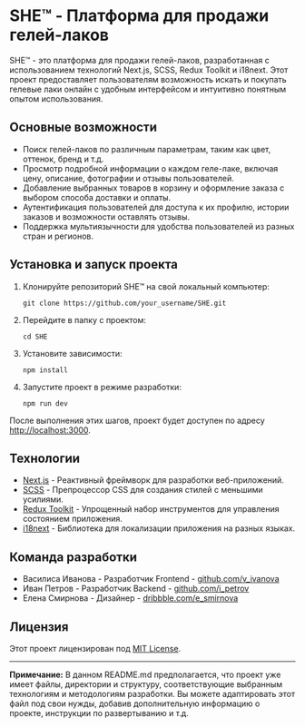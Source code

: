 # SHE™ - Платформа для продажи гелей-лаков

SHE™ - это платформа для продажи гелей-лаков, разработанная с использованием технологий Next.js, SCSS, Redux Toolkit и i18next. Этот проект предоставляет пользователям возможность искать и покупать гелевые лаки онлайн с удобным интерфейсом и интуитивно понятным опытом использования.

## Основные возможности

- Поиск гелей-лаков по различным параметрам, таким как цвет, оттенок, бренд и т.д.
- Просмотр подробной информации о каждом геле-лаке, включая цену, описание, фотографии и отзывы пользователей.
- Добавление выбранных товаров в корзину и оформление заказа с выбором способа доставки и оплаты.
- Аутентификация пользователей для доступа к их профилю, истории заказов и возможности оставлять отзывы.
- Поддержка мультиязычности для удобства пользователей из разных стран и регионов.

## Установка и запуск проекта

1. Клонируйте репозиторий SHE™ на свой локальный компьютер:

    ```git clone https://github.com/your_username/SHE.git```
   
2. Перейдите в папку с проектом:

    ```cd SHE```
   
3. Установите зависимости:

    ```npm install```
   
4. Запустите проект в режиме разработки:

    ```npm run dev```

После выполнения этих шагов, проект будет доступен по адресу [http://localhost:3000](http://localhost:3000).

## Технологии

- [Next.js](https://nextjs.org) - Реактивный фреймворк для разработки веб-приложений.
- [SCSS](https://sass-lang.com) - Препроцессор CSS для создания стилей с меньшими усилиями.
- [Redux Toolkit](https://redux-toolkit.js.org) - Упрощенный набор инструментов для управления состоянием приложения.
- [i18next](https://www.i18next.com) - Библиотека для локализации приложения на разных языках.

## Команда разработки

- Василиса Иванова - Разработчик Frontend - [github.com/v_ivanova](https://github.com/v_ivanova)
- Иван Петров - Разработчик Backend - [github.com/i_petrov](https://github.com/i_petrov)
- Елена Смирнова - Дизайнер - [dribbble.com/e_smirnova](https://dribbble.com/e_smirnova)

## Лицензия

Этот проект лицензирован под [MIT License](LICENSE).

---
**Примечание:** В данном README.md предполагается, что проект уже имеет файлы, директории и структуру, соответствующие выбранным технологиям и методологиям разработки. Вы можете адаптировать этот файл под свои нужды, добавив дополнительную информацию о проекте, инструкции по развертыванию и т.д.
